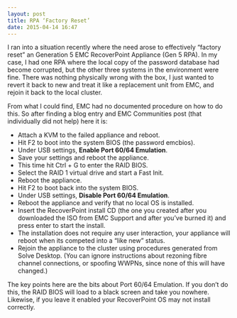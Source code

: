 ```yaml
---
layout: post
title: RPA ‘Factory Reset’
date: 2015-04-14 16:47
---
```



I ran into a situation recently where the need arose to effectively “factory reset” an Generation 5 EMC RecoverPoint Appliance (Gen 5 RPA). In my case, I had one RPA where the local copy of the password database had become corrupted, but the other three systems in the environment were fine. There was nothing physically wrong with the box, I just wanted to revert it back to new and treat it like a replacement unit from EMC, and rejoin it back to the local cluster.

From what I could find, EMC had no documented procedure on how to do this. So after finding a blog entry and EMC Communities post (that individually did not help) here it is:

*   Attach a KVM to the failed appliance and reboot.
*   Hit F2 to boot into the system BIOS (the password emcbios).
*   Under USB settings, **Enable Port 60/64 Emulation**.
*   Save your settings and reboot the appliance.
*   This time hit Ctrl + G to enter the RAID BIOS.
*   Select the RAID 1 virtual drive and start a Fast Init.
*   Reboot the appliance.
*   Hit F2 to boot back into the system BIOS.
*   Under USB settings, **Disable Port 60/64 Emulation**.
*   Reboot the appliance and verify that no local OS is installed.
*   Insert the RecoverPoint install CD (the one you created after you downloaded the ISO from EMC Support and after you’ve burned it) and press enter to start the install.
*   The installation does not require any user interaction, your appliance will reboot when its competed into a “like new” status.
*   Rejoin the appliance to the cluster using procedures generated from Solve Desktop. (You can ignore instructions about rezoning fibre channel connections, or spoofing WWPNs, since none of this will have changed.)

The key points here are the bits about Port 60/64 Emulation. If you don’t do this, the RAID BIOS will load to a black screen and take you nowhere. Likewise, if you leave it enabled your RecoverPoint OS may not install correctly.
